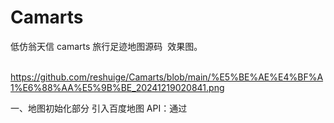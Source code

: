 # Camarts
低仿翁天信 camarts 旅行足迹地图源码
​
效果图。

​​https://github.com/reshuige/Camarts/blob/main/%E5%BE%AE%E4%BF%A1%E6%88%AA%E5%9B%BE_20241219020841.png

一、地图初始化部分
引入百度地图 API：通过<script>标签引入百度地图的 API 脚本，这是使用百度地图相关功能的基础，确保能正常调用百度地图的各类接口和对象。
【自己注册一个百度的API 注册地址：控制台 | 百度地图开放平台】

记得要修改成自己申请的。
创建地图实例并设置基本属性：
使用new BMapGL.Map("map")创建一个地图实例，并挂载到页面中id为map的div元素上。
设置了初始的中心点坐标为大致中国中心位置（经度108，纬度34），并设置了一个初始的缩放级别5，当然这个缩放级别和中心点都可以根据实际想要展示的效果进行调整优化，使其一开始就能较好地展示包含所有足迹位置的地图范围。
启用了鼠标滚轮缩放功能，方便用户对地图进行缩放操作查看不同细节程度的地图内容。
二、足迹标记添加部分
定义足迹位置数据：创建了一个名为markersData的数组，里面的每个元素都是一个对象，对象包含了足迹位置的经纬度信息（格式与原代码中对应，但注意经纬度顺序在百度地图里是先经度后纬度）以及对应的城市名称，这和原jVectorMap库中配置足迹标记的数据结构类似，便于后续遍历添加标记操作。
遍历添加标记及交互逻辑：
使用forEach方法遍历markersData数组，对于每个元素：
根据经纬度信息创建对应的BMapGL.Point坐标点对象，然后通过new BMapGL.Marker基于该坐标点创建一个标记，并添加到地图上（map.addOverlay(marker)），这样就在地图上展示出了相应的足迹位置标记。
为每个标记添加点击事件监听，当点击标记时，创建一个BMapGL.InfoWindow信息窗口，窗口内容为对应的城市名称，然后通过map.openInfoWindow(infoWindow, point)在点击的标记位置弹出显示城市名称的信息窗口，实现了类似原代码中点击标记查看对应地点信息的交互效果。
